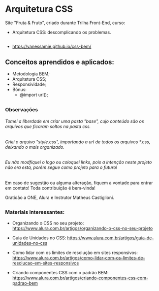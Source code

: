 # Arquitetura CSS

Site "Fruta & Fruto", criado durante Trilha Front-End, curso:
- Arquitetura CSS: descomplicando os problemas.

##

- https://vanessamie.github.io/css-bem/

##

## Conceitos aprendidos e aplicados:

- Metodologia BEM;
- Arquitetura CSS;
- Responsividade;
- Bônus:
  - @import url();


##

### Observações

###### Tomei a liberdade em criar uma pasta "base", cujo conteúdo são os arquivos que ficaram soltos na pasta css.

###### Criei o arquivo "style.css", importando a url de todos os arquivos *.css, deixando o <head> mais organizado.

###### Eu não modfiquei o logo ou coloquei links, pois a intenção neste projeto não era esta, porém segue como projeto para o futuro!

##

Em caso de sugestão ou alguma alteração, fiquem a vontade para entrar em contato! Toda contribuição é bem-vinda!

Gratidão a ONE, Alura e Instrutor Matheus Castiglioni.

##

### Materiais interessantes:

- Organizando o CSS no seu projeto:
https://www.alura.com.br/artigos/organizando-o-css-no-seu-projeto

- Guia de Unidades no CSS:
https://www.alura.com.br/artigos/guia-de-unidades-no-css

- Como lidar com os limites de resolução em sites responsivos:
https://www.alura.com.br/artigos/como-lidar-com-os-limites-de-resolucao-em-sites-responsivos

- Criando componentes CSS com o padrão BEM:
https://www.alura.com.br/artigos/criando-componentes-css-com-padrao-bem




